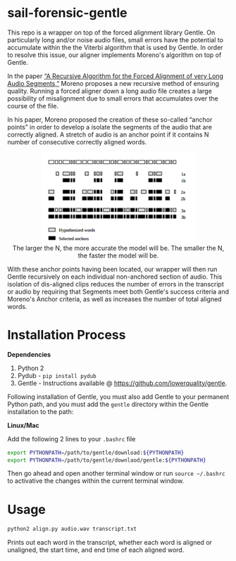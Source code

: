 # sail-forensic-gentle

This repo is a wrapper on top of the forced alignment library Gentle. On particularly long and/or noise audio files, 
small errors have the potential to accumulate within the the Viterbi algorithm that is used by Gentle. In order to
resolve this issue, our aligner implements Moreno's algorithm on top of Gentle.

In the paper [“A Recursive Algorithm for the Forced Alignment of very Long Audio Segments,”](http://citeseerx.ist.psu.edu/viewdoc/download?doi=10.1.1.649.6346&rep=rep1&type=pdf) Moreno proposes a new 
recursive method of ensuring quality. Running a forced aligner down a long audio file creates a large possibility 
of misalignment due to small errors that accumulates over the course of the file.

In his paper, Moreno proposed the creation of these so-called “anchor points” in order to develop a isolate the 
segments of the audio that are correctly aligned. A stretch of audio is an anchor point if it contains N number of 
consecutive correctly aligned words.


<p align="center">
  <img src="pictures/AnchorPoints.png" width="350"/>
  <br>
  The larger the N, the more accurate the model will be. The smaller the N, the faster the model will be.
</p>



With these anchor points having been located, our wrapper will then run Gentle recursively on each individual non-anchored 
section of audio. This isolation of dis-aligned clips reduces the number of errors in the transcript or audio 
by requiring that Segments meet both Gentle's success criteria and Moreno's Anchor criteria, as well as increases
the number of total aligned words. 

# Installation Process

**Dependencies**

1. Python 2
2. Pydub - `pip install pydub`
3. Gentle - Instructions available @ https://github.com/lowerquality/gentle. 

Following installation of Gentle, you must also add Gentle to your permanent Python path, and you must add the `gentle` directory within the Gentle installation to the path:

**Linux/Mac**

Add the following 2 lines to your `.bashrc` file

```bash
export PYTHONPATH=/path/to/gentle/download:${PYTHONPATH}
export PYTHONPATH=/path/to/gentle/downlaod/gentle:${PYTHONPATH}
```

Then go ahead and open another terminal window or run `source ~/.bashrc` to activative the changes within the current terminal window.

# Usage

```bash
python2 align.py audio.wav transcript.txt
```

Prints out each word in the transcript, whether each word is aligned or unaligned, the start time, and end time of each aligned word.


